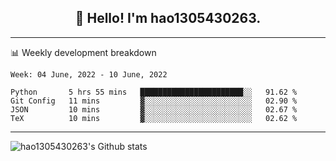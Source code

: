 <h2 align="center">👋 Hello! I'm hao1305430263.</h2>


---- 
📊 Weekly development breakdown

<!--START_SECTION:waka-->
```text
Week: 04 June, 2022 - 10 June, 2022

Python       5 hrs 55 mins   ███████████████████████░░   91.62 % 
Git Config   11 mins         ▓░░░░░░░░░░░░░░░░░░░░░░░░   02.90 % 
JSON         10 mins         ▓░░░░░░░░░░░░░░░░░░░░░░░░   02.67 % 
TeX          10 mins         ▓░░░░░░░░░░░░░░░░░░░░░░░░   02.62 % 
```
<!--END_SECTION:waka-->
----
![hao1305430263's Github stats](https://github-readme-stats.vercel.app/api?username=hao1305430263&show_icons=true)


<!--
**hao1305430263/hao1305430263** is a ✨ _special_ ✨ repository because its `README.md` (this file) appears on your GitHub profile.

Here are some ideas to get you started:

- 🔭 I’m currently working on ...
- 🌱 I’m currently learning ...
- 👯 I’m looking to collaborate on ...
- 🤔 I’m looking for help with ...
- 💬 Ask me about ...
- 📫 How to reach me: ...
- 😄 Pronouns: ...
- ⚡ Fun fact: ...
-->

